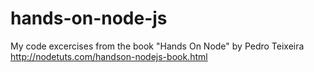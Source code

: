 hands-on-node-js
================

My code excercises from the book "Hands On Node" by Pedro Teixeira
http://nodetuts.com/handson-nodejs-book.html